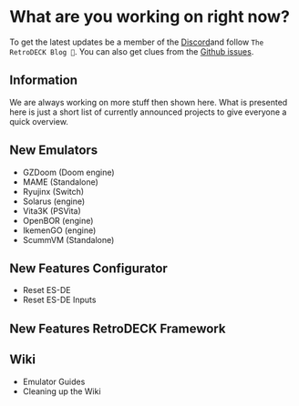 # What are you working on right now?
To get the latest updates be a member of the [Discord](https://discord.gg/Dz3szYsP8g)and follow `The RetroDECK Blog 📝`.
You can also get clues from the [Github issues](https://github.com/XargonWan/RetroDECK/issues/).

## Information
We are always working on more stuff then shown here.
What is presented here is just a short list of currently announced projects to give everyone a quick overview.

## New Emulators
- GZDoom (Doom engine)
- MAME (Standalone)
- Ryujinx (Switch)
- Solarus (engine)
- Vita3K (PSVita)
- OpenBOR (engine)
- IkemenGO (engine)
- ScummVM (Standalone)

## New Features Configurator

- Reset ES-DE
- Reset ES-DE Inputs

## New Features RetroDECK Framework

## Wiki

- Emulator Guides
- Cleaning up the Wiki

